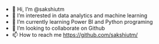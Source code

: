 - 👋 Hi, I’m @sakshiutm
- 👀 I’m interested in data analytics and machine learning
- 🌱 I’m currently learning Power BI and Python programing
- 💞️ I’m looking to collaborate on Github
- 📫 How to reach me https://github.com/sakshiutm/

<!---
sakshiutm/sakshiutm is a ✨ special ✨ repository because its `README.md` (this file) appears on your GitHub profile.
You can click the Preview link to take a look at your changes.
--->
